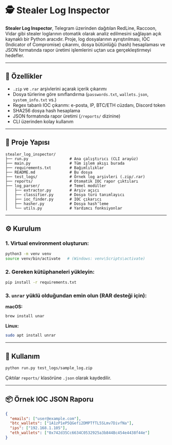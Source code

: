 # 🕵️ Stealer Log Inspector

**Stealer Log Inspector**, Telegram üzerinden dağıtılan RedLine, Raccoon, Vidar gibi stealer loglarının otomatik olarak analiz edilmesini sağlayan açık kaynaklı bir Python aracıdır. Proje, log dosyalarının ayrıştırılması, IOC (Indicator of Compromise) çıkarımı, dosya bütünlüğü (hash) hesaplaması ve JSON formatında rapor üretimi işlemlerini uçtan uca gerçekleştirmeyi hedefler.

---

## 🚀 Özellikler

- `.zip` ve `.rar` arşivlerini açarak içerik çıkarımı
- Dosya türlerine göre sınıflandırma (`passwords.txt`, `wallets.json`, `system_info.txt` vs.)
- Regex tabanlı IOC çıkarımı: e-posta, IP, BTC/ETH cüzdanı, Discord token
- SHA256 dosya hash hesaplama
- JSON formatında rapor üretimi (`/reports/` dizinine)
- CLI üzerinden kolay kullanım

---

## 📁 Proje Yapısı

```
stealer_log_inspector/
├── run.py                  # Ana çalıştırıcı (CLI arayüz)
├── main.py                 # Tüm işlem akışı burada
├── requirements.txt        # Bağımlılıklar
├── README.md               # Bu dosya
├── test_logs/              # Örnek log arşivleri (.zip/.rar)
├── reports/                # Otomatik IOC rapor çıktıları
├── log_parser/             # Temel modüller
│   ├── extractor.py        # Arşiv açıcı
│   ├── classifier.py       # Dosya türü tanımlayıcı
│   ├── ioc_finder.py       # IOC çıkarıcı
│   ├── hasher.py           # Dosya hash’leme
│   └── utils.py            # Yardımcı fonksiyonlar
```

---

## ⚙️ Kurulum

### 1. Virtual environment oluşturun:

```bash
python3 -m venv venv
source venv/bin/activate   # (Windows: venv\Scripts\activate)
```

### 2. Gereken kütüphaneleri yükleyin:

```bash
pip install -r requirements.txt
```

### 3. `unrar` yüklü olduğundan emin olun (RAR desteği için):

**macOS:**
```bash
brew install unar
```

**Linux:**
```bash
sudo apt install unrar
```

---

## 🧪 Kullanım

```bash
python run.py test_logs/sample_log.zip
```

Çıktılar `reports/` klasörüne `.json` olarak kaydedilir.

---

## 📦 Örnek IOC JSON Raporu

```json
{
  "emails": ["user@example.com"],
  "btc_wallets": ["1A1zP1eP5QGefi2DMPTfTL5SLmv7DivfNa"],
  "ips": ["192.168.1.105"],
  "eth_wallets": ["0x742d35Cc6634C0532925a3b844Bc454e4438f44e"]
}


